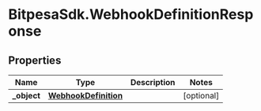 # BitpesaSdk.WebhookDefinitionResponse

## Properties
Name | Type | Description | Notes
------------ | ------------- | ------------- | -------------
**_object** | [**WebhookDefinition**](WebhookDefinition.md) |  | [optional] 


